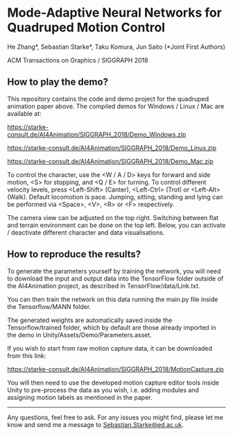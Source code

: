 Mode-Adaptive Neural Networks for Quadruped Motion Control
============
He Zhang*, Sebastian Starke*, Taku Komura, Jun Saito (*Joint First Authors)

ACM Transactions on Graphics / SIGGRAPH 2018

How to play the demo?
------------
This repository contains the code and demo project for the quadruped animation paper above. The compiled demos for Windows / Linux / Mac are available at:

https://starke-consult.de/AI4Animation/SIGGRAPH_2018/Demo_Windows.zip

https://starke-consult.de/AI4Animation/SIGGRAPH_2018/Demo_Linux.zip

https://starke-consult.de/AI4Animation/SIGGRAPH_2018/Demo_Mac.zip

To control the character, use the \<W / A / D> keys for forward and side motion, \<S> for stopping, and \<Q / E> for turning. To control different velocity levels, press \<Left-Shift> (Canter), \<Left-Ctrl> (Trot) or \<Left-Alt> (Walk).
Default locomotion is pace. Jumping, sitting, standing and lying can be performed via \<Space>, \<V>, \<R> or \<F> respectively.

The camera view can be adjusted on the top right. Switching between flat and terrain environment can be done on the top left. Below, you can activate / deactivate different character and data visualisations.

How to reproduce the results?
------------
To generate the parameters yourself by training the network, you will need to download the input and output data into the TensorFlow folder outside of the AI4Animation project, as described in TensorFlow/data/Link.txt.

You can then train the network on this data running the main.py file inside the Tensorflow/MANN folder.

The generated weights are automatically saved inside the Tensorflow/trained folder, which by default are those already imported in the demo in Unity/Assets/Demo/Parameters.asset.

If you wish to start from raw motion capture data, it can be downloaded from this link:

https://starke-consult.de/AI4Animation/SIGGRAPH_2018/MotionCapture.zip

You will then need to use the developed motion capture editor tools inside Unity to pre-process the data as you wish, i.e. adding modules and assigning motion labels as mentioned in the paper.

------------
Any questions, feel free to ask. For any issues you might find, please let me know and send me a message to Sebastian.Starke@ed.ac.uk.
